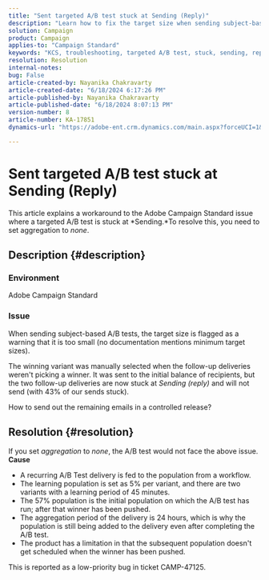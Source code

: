 ```yaml
---
title: "Sent targeted A/B test stuck at Sending (Reply)"
description: "Learn how to fix the target size when sending subject-based A/B tests which gets stuck at Sending. Set aggregation to none."
solution: Campaign
product: Campaign
applies-to: "Campaign Standard"
keywords: "KCS, troubleshooting, targeted A/B test, stuck, sending, reply, Adobe Campaign Standard, ACS"
resolution: Resolution
internal-notes: 
bug: False
article-created-by: Nayanika Chakravarty
article-created-date: "6/18/2024 6:17:26 PM"
article-published-by: Nayanika Chakravarty
article-published-date: "6/18/2024 8:07:13 PM"
version-number: 8
article-number: KA-17851
dynamics-url: "https://adobe-ent.crm.dynamics.com/main.aspx?forceUCI=1&pagetype=entityrecord&etn=knowledgearticle&id=cc826403-9f2d-ef11-840a-000d3a5b439f"

---
```

# Sent targeted A/B test stuck at Sending (Reply)


This article explains a workaround to the Adobe Campaign Standard issue where a targeted A/B test is stuck at *Sending.*To resolve this, you need to set aggregation to *none*.

## Description {#description}


### <b>Environment</b>

Adobe Campaign Standard

### <b>Issue</b>

When sending subject-based A/B tests, the target size is flagged as a warning that it is too small (no documentation mentions minimum target sizes).

The winning variant was manually selected when the follow-up deliveries weren't picking a winner. It was sent to the initial balance of recipients, but the two follow-up deliveries are now stuck at *Sending (reply)* and will not send (with 43% of our sends stuck).

How to send out the remaining emails in a controlled release?


## Resolution {#resolution}


If you set *aggregation* to *none*, the A/B test would not face the above issue.
<b>Cause</b>
- A recurring A/B Test delivery is fed to the population from a workflow.
- The learning population is set as 5% per variant, and there are two variants with a learning period of 45 minutes.
- The 57% population is the initial population on which the A/B test has run; after that winner has been pushed.
- The aggregation period of the delivery is 24 hours, which is why the population is still being added to the delivery even after completing the A/B test.
- The product has a limitation in that the subsequent population doesn't get scheduled when the winner has been pushed.


This is reported as a low-priority bug in ticket CAMP-47125.
